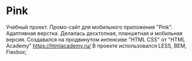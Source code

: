 # Pink
Учебный проект. Промо-сайт для мобильного приложения "Pink". Адаптивная верстка. Делалась десктопная, планшетная и мобильная версия. 
Создавался на продвинутом интенсиве "HTML CSS" от "HTML Academy" https://htmlacademy.ru/
В проекте использовался LESS, BEM, Flexbox;
